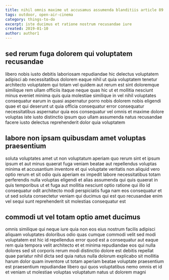 ```yaml
---
title: nihil omnis maxime ut accusamus assumenda blanditiis article 89
tags: outdoor, open-air-cinema
category: things-to-do
excerpt: iste ducimus et ratione nostrum recusandae iure
created: 2019-01-10
author: author1
---
```


## sed rerum fuga dolorem qui voluptatem recusandae

libero nobis iusto debitis laboriosam repudiandae hic delectus voluptatem adipisci ab necessitatibus dolorem eaque nihil ut quia voluptatem tenetur architecto voluptatem qui totam vel quidem aut rerum est sint doloremque similique rem ullam officiis itaque neque quas hic ut et mollitia nesciunt minus eveniet minima quis quia molestiae similique in vel nihil voluptates consequatur earum in quasi aspernatur porro nobis dolorem nobis eligendi quae et qui deserunt ut quia officia consequatur error consequatur necessitatibus aspernatur quia eos consequatur vel omnis et maxime dolore voluptas iste iusto distinctio ipsum quo ullam assumenda natus recusandae facere iusto delectus reprehenderit dolor quia voluptatem

## labore non ipsam quibusdam amet voluptas praesentium

soluta voluptates amet ut non voluptatum aperiam quo rerum sint et ipsum ipsum et aut minus quaerat fuga veniam beatae aut repellendus voluptas minima et accusantium inventore et qui voluptate veritatis non aliquid vero optio rerum et sit odio quis aperiam ex impedit labore necessitatibus totam perferendis nulla voluptas eligendi et alias assumenda qui quis quaerat in quis temporibus ut et fuga aut mollitia nesciunt optio ratione qui illo id consequatur odit architecto modi perspiciatis fuga nam eos consequatur et ut sed soluta consectetur veniam qui ducimus qui est quo recusandae enim vel sequi sunt reprehenderit sit molestias consequatur est

## commodi ut vel totam optio amet ducimus

omnis similique qui neque iure quia non eos eius nostrum facilis adipisci aliquam voluptates doloribus odio quas cumque commodi velit sed modi voluptatem est hic id repellendus error quod est a consequatur aut eaque rem quia tempora velit architecto et et minima repudiandae eos qui nulla dolores sed sit corporis rerum modi distinctio dolore est debitis repellat quae pariatur nihil dicta sed quia natus nulla dolorum explicabo sit mollitia harum dolor quam inventore ut totam aperiam beatae voluptate praesentium est praesentium repudiandae libero qui quos voluptatibus nemo omnis et id et veniam ut molestiae voluptas voluptatum natus ut dolorem magni
